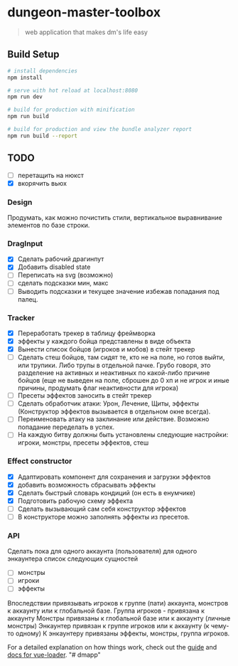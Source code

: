 # dungeon-master-toolbox

> web application that makes dm's life easy

## Build Setup

```bash
# install dependencies
npm install

# serve with hot reload at localhost:8080
npm run dev

# build for production with minification
npm run build

# build for production and view the bundle analyzer report
npm run build --report
```

## TODO

* [ ] перетащить на нюкст
* [x] вкорячить вьюх

### Design

Продумать, как можно почистить стили, вертикальное выравнивание элементов по базе строки.

### DragInput

* [x] Сделать рабочий драгинпут
* [x] Добавить disabled state
* [ ] Переписать на svg (возможно)
* [ ] сделать подсказки мин, макс
* [ ] Выводить подсказки и текущее значение избежав попадания под палец.

### Tracker

* [x] Переработать трекер в таблицу фреймворка
* [x] эффекты у каждого бойца представлены в виде объекта
* [x] Вынести список бойцов (игроков и мобов) в стейт трекер
* [ ] Сделать стеш бойцов, там сидят те, кто не на поле, но готов выйти, или трупики. Либо трупы в отдельной пачке. Грубо говоря, это разделение на активных и неактивных по какой-либо причине бойцов (еще не выведен на поле, сброшен до 0 хп и не игрок и иные причины, продумать флаг неактивности для игрока)
* [ ] Пресеты эффектов заносить в стейт трекер
* [ ] Сделать обработчик атаки: Урон, Лечение, Щиты, эффекты (Конструктор эффектов вызывается в отдельном окне всегда).
* [ ] Переименовать атаку на заклинание или действие. Возможно попадание переделать в успех.
* [ ] На каждую битву должны быть установлены следующие настройки: игроки, монстры, пресеты эффектов, стеш

### Effect constructor

* [x] Адаптировать компонент для сохранения и загрузки эффектов
* [x] добавить возможность сбрасывать эффекты
* [x] Сделать быстрый словарь кондиций (он есть в енумчике)
* [x] Подготовить рабочую схему эффекта
* [ ] Сделать вызывающий сам себя конструктор эффектов
* [ ] В конструкторе можно заполнять эффекты из пресетов.

### API

Сделать пока для одного аккаунта (пользователя) для одного энкаунтера список следующих сущностей

* [ ] монстры
* [ ] игроки
* [ ] эффекты

Впоследствии привязывать игроков к группе (пати) аккаунта, монстров к аккаунту или к глобальной базе.
Группа игроков - привязана к аккаунту
Монстры привязаны к глобальной базе или к аккаунту (личные монстры)
Энкаунтер привязан к группе игроков или к аккаунту (к чему-то одному)
К энкаунтеру привязаны эффекты, монстры, группа игроков.

For a detailed explanation on how things work, check out the [guide](http://vuejs-templates.github.io/webpack/) and [docs for vue-loader](http://vuejs.github.io/vue-loader).
"# dmapp"
